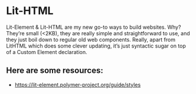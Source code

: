 # Lit-HTML

Lit-Element & Lit-HTML are my new go-to ways to build websites. Why? They’re small (<2KB), they are really simple and straightforward to use, and they just boil down to regular old web components. Really, apart from LitHTML which does some clever updating, it’s just syntactic sugar on top of a Custom Element declaration.

## Here are some resources:

- https://lit-element.polymer-project.org/guide/styles

